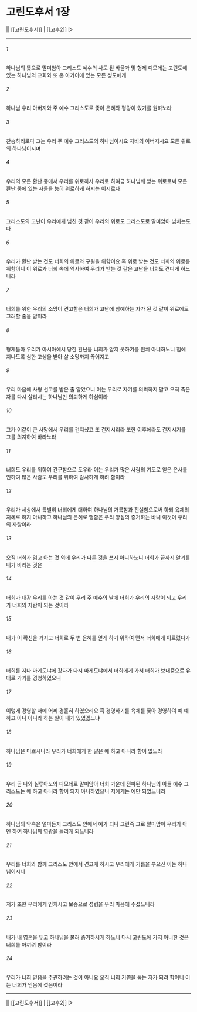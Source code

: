 # 고린도후서 1장

|| [[고린도후서]] | [[고후2]] ▷
***

###### 1
하나님의 뜻으로 말미암아 그리스도 예수의 사도 된 바울과 및 형제 디모데는 고린도에 있는 하나님의 교회와 또 온 아가야에 있는 모든 성도에게

###### 2
하나님 우리 아버지와 주 예수 그리스도로 좇아 은혜와 평강이 있기를 원하노라

###### 3
찬송하리로다 그는 우리 주 예수 그리스도의 하나님이시요 자비의 아버지시요 모든 위로의 하나님이시며

###### 4
우리의 모든 환난 중에서 우리를 위로하사 우리로 하여금 하나님께 받는 위로로써 모든 환난 중에 있는 자들을 능히 위로하게 하시는 이시로다

###### 5
그리스도의 고난이 우리에게 넘친 것 같이 우리의 위로도 그리스도로 말미암아 넘치는도다

###### 6
우리가 환난 받는 것도 너희의 위로와 구원을 위함이요 혹 위로 받는 것도 너희의 위로를 위함이니 이 위로가 너희 속에 역사하여 우리가 받는 것 같은 고난을 너희도 견디게 하느니라

###### 7
너희를 위한 우리의 소망이 견고함은 너희가 고난에 참예하는 자가 된 것 같이 위로에도 그러할 줄을 앎이라

###### 8
형제들아 우리가 아시아에서 당한 환난을 너희가 알지 못하기를 원치 아니하노니 힘에 지나도록 심한 고생을 받아 살 소망까지 끊어지고

###### 9
우리 마음에 사형 선고를 받은 줄 알았으니 이는 우리로 자기를 의뢰하지 말고 오직 죽은 자를 다시 살리시는 하나님만 의뢰하게 하심이라

###### 10
그가 이같이 큰 사망에서 우리를 건지셨고 또 건지시리라 또한 이후에라도 건지시기를 그를 의지하여 바라노라

###### 11
너희도 우리를 위하여 간구함으로 도우라 이는 우리가 많은 사람의 기도로 얻은 은사를 인하여 많은 사람도 우리를 위하여 감사하게 하려 함이라

###### 12
우리가 세상에서 특별히 너희에게 대하여 하나님의 거룩함과 진실함으로써 하되 육체의 지혜로 하지 아니하고 하나님의 은혜로 행함은 우리 양심의 증거하는 바니 이것이 우리의 자랑이라

###### 13
오직 너희가 읽고 아는 것 외에 우리가 다른 것을 쓰지 아니하노니 너희가 끝까지 알기를 내가 바라는 것은

###### 14
너희가 대강 우리를 아는 것 같이 우리 주 예수의 날에 너희가 우리의 자랑이 되고 우리가 너희의 자랑이 되는 것이라

###### 15
내가 이 확신을 가지고 너희로 두 번 은혜를 얻게 하기 위하여 먼저 너희에게 이르렀다가

###### 16
너희를 지나 마게도냐에 갔다가 다시 마게도냐에서 너희에게 가서 너희가 보내줌으로 유대로 가기를 경영하였으니

###### 17
이렇게 경영할 때에 어찌 경홀히 하였으리요 혹 경영하기를 육체를 좇아 경영하여 예 예 하고 아니 아니라 하는 일이 내게 있었겠느냐

###### 18
하나님은 미쁘시니라 우리가 너희에게 한 말은 예 하고 아니라 함이 없노라

###### 19
우리 곧 나와 실루아노와 디모데로 말미암아 너희 가운데 전파된 하나님의 아들 예수 그리스도는 예 하고 아니라 함이 되지 아니하였으니 저에게는 예만 되었느니라

###### 20
하나님의 약속은 얼마든지 그리스도 안에서 예가 되니 그런즉 그로 말미암아 우리가 아멘 하여 하나님께 영광을 돌리게 되느니라

###### 21
우리를 너희와 함께 그리스도 안에서 견고케 하시고 우리에게 기름을 부으신 이는 하나님이시니

###### 22
저가 또한 우리에게 인치시고 보증으로 성령을 우리 마음에 주셨느니라

###### 23
내가 내 영혼을 두고 하나님을 불러 증거하시게 하노니 다시 고린도에 가지 아니한 것은 너희를 아끼려 함이라

###### 24
우리가 너희 믿음을 주관하려는 것이 아니요 오직 너희 기쁨을 돕는 자가 되려 함이니 이는 너희가 믿음에 섰음이라

***
|| [[고린도후서]] | [[고후2]] ▷